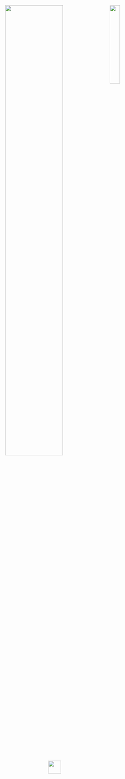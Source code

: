 <div align="center">
<img src="https://media.tenor.com/VyD4xqFFvC4AAAAM/jujutsu-kaisen-matching-gifs.gif" width="25%" align="right" />
<img src="https://j.gifs.com/86Z6Bm.gif" width="60%%">
<br><br>
<img src="https://raw.githubusercontent.com/innng/innng/master/assets/kyubey.gif" height="40" />
<br><br><br>
    

</div>
